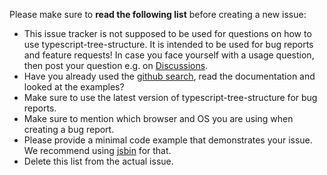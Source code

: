 Please make sure to **read the following list** before creating a new issue:

- This issue tracker is not supposed to be used for questions on how to use typescript-tree-structure. It is intended to be used for bug reports and feature requests! In case you face yourself with a usage question, then post your question e.g. on [Discussions](https://github.com/piratuks/typescript-tree-structure/discussions).
- Have you already used the [github search](https://github.com/piratuks/typescript-tree-structure/issues), read the documentation and looked at the examples?
- Make sure to use the latest version of typescript-tree-structure for bug reports.
- Make sure to mention which browser and OS you are using when creating a bug report.
- Please provide a minimal code example that demonstrates your issue. We recommend using [jsbin](https://jsbin.com) for that.
- Delete this list from the actual issue.
